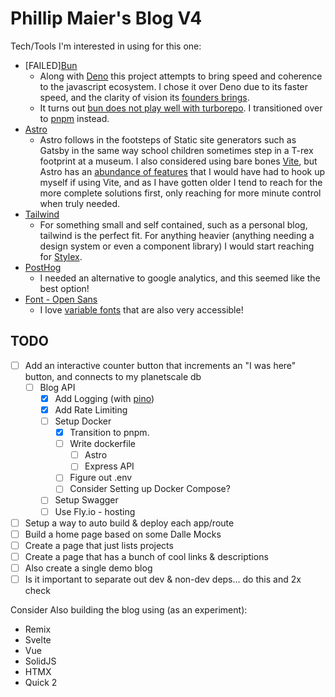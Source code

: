 # Phillip Maier's Blog V4

Tech/Tools I'm interested in using for this one:

- [FAILED][Bun](https://bun.sh/)
  - Along with [Deno](https://deno.com/) this project attempts to bring speed and coherence to the javascript ecosystem. I chose it over Deno due to its faster speed, and the clarity of vision its [founders brings](https://github.com/Jarred-Sumner).
  - It turns out [bun does not play well with turborepo](https://github.com/vercel/turbo/issues/5982). I transitioned over to [pnpm](https://pnpm.io/) instead.
- [Astro](https://astro.build/)
  - Astro follows in the footsteps of Static site generators such as Gatsby in the same way school children sometimes step in a T-rex footprint at a museum. I also considered using bare bones [Vite](https://vitejs.dev/), but Astro has an [abundance of features](https://docs.astro.build/en/concepts/why-astro/) that I would have had to hook up myself if using Vite, and as I have gotten older I tend to reach for the more complete solutions first, only reaching for more minute control when truly needed.
- [Tailwind](https://tailwindcss.com/)
  - For something small and self contained, such as a personal blog, tailwind is the perfect fit. For anything heavier (anything needing a design system or even a component library) I would start reaching for [Stylex](https://github.com/facebook/stylex).
- [PostHog](https://posthog.com/)
  - I needed an alternative to google analytics, and this seemed like the best option!
- [Font - Open Sans](https://fonts.google.com/specimen/Open+Sans)
  - I love [variable fonts](https://developer.mozilla.org/en-US/docs/Web/CSS/CSS_fonts/Variable_fonts_guide) that are also very accessible!

## TODO

- [ ] Add an interactive counter button that increments an "I was here" button, and connects to my planetscale db
  - [ ] Blog API
    - [x] Add Logging (with [pino](https://getpino.io/#/docs/web?id=express))
    - [x] Add Rate Limiting
    - [ ] Setup Docker
      - [x] Transition to pnpm.
      - [ ] Write dockerfile
        - [ ] Astro
        - [ ] Express API
      - [ ] Figure out .env
      - [ ] Consider Setting up Docker Compose?
    - [ ] Setup Swagger
    - [ ] Use Fly.io - hosting
- [ ] Setup a way to auto build & deploy each app/route
- [ ] Build a home page based on some Dalle Mocks
- [ ] Create a page that just lists projects
- [ ] Create a page that has a bunch of cool links & descriptions
- [ ] Also create a single demo blog
- [ ] Is it important to separate out dev & non-dev deps... do this and 2x check

Consider Also building the blog using (as an experiment):

- Remix
- Svelte
- Vue
- SolidJS
- HTMX
- Quick 2
